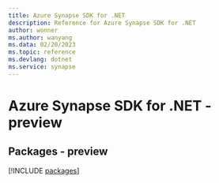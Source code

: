 ```yaml
---
title: Azure Synapse SDK for .NET
description: Reference for Azure Synapse SDK for .NET
author: wonner
ms.author: wanyang
ms.data: 02/20/2023
ms.topic: reference
ms.devlang: dotnet
ms.service: synapse
---
```

# Azure Synapse SDK for .NET - preview
## Packages - preview
[!INCLUDE [packages](synapse-index.md)]